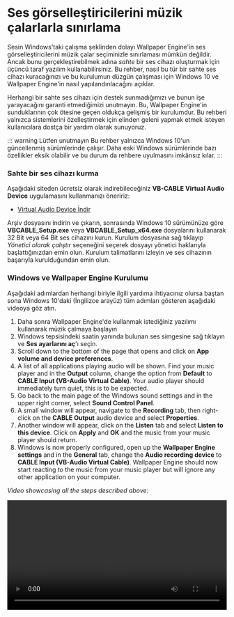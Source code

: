 # Ses görselleştiricilerini müzik çalarlarla sınırlama

Sesin Windows'taki çalışma şeklinden dolayı Wallpaper Engine'in ses görselleştiricilerini müzik çalar seçiminizle sınırlaması mümkün değildir. Ancak bunu gerçekleştirebilmek adına *sahte* bir ses cihazı oluşturmak için üçüncü taraf yazılım kullanabilirsiniz. Bu rehber, nasıl bu tür bir sahte ses cihazı kuracağınızı ve bu kurulumun düzgün çalışması için Windows 10 ve Wallpaper Engine'in nasıl yapılandırılacağını açıklar.

Herhangi bir sahte ses cihazı için destek sunmadığımızı ve bunun işe yarayacağını garanti etmediğimizi unutmayın. Bu, Wallpaper Engine'in sunduklarının çok ötesine geçen oldukça gelişmiş bir kurulumdur. Bu rehberi yalnızca sistemlerini özelleştirmek için elinden geleni yapmak etmek isteyen kullanıcılara dostça bir yardım olarak sunuyoruz.

::: warning
Lütfen unutmayın Bu rehber yalnızca Windows 10'un güncellenmiş sürümlerinde çalışır. Daha eski Windows sürümlerinde bazı özellikler eksik olabilir ve bu durum da rehbere uyulmasını imkânsız kılar.
:::

### Sahte bir ses cihazı kurma

Aşağıdaki siteden ücretsiz olarak indirebileceğiniz **VB-CABLE Virtual Audio Device** uygulamasını kullanmanızı öneririz:

* [Virtual Audio Device İndir](https://www.vb-audio.com/Cable/)

Arşiv dosyasını indirin ve çıkarın, sonrasında Windows 10 sürümünüze göre **VBCABLE_Setup.exe** veya **VBCABLE_Setup_x64.exe** dosyalarını kullanarak 32 Bit veya 64 Bit ses cihazını kurun. Kurulum dosyasına sağ tıklayıp *Yönetici olarak çalıştır* seçeneğini seçerek dosyayı yönetici haklarıyla başlattığınızdan emin olun. Kurulum talimatlarını izleyin ve ses cihazının başarıyla kurulduğundan emin olun.

### Windows ve Wallpaper Engine Kurulumu

Aşağıdaki adımlardan herhangi biriyle ilgili yardıma ihtiyacınız olursa baştan sona Windows 10'daki (İngilizce arayüz) tüm adımları gösteren aşağıdaki videoya göz atın.

1. Daha sonra Wallpaper Engine'de kullanmak istediğiniz yazılımı kullanarak müzik çalmaya başlayın
2. Windows tepsisindeki saatin yanında bulunan ses simgesine sağ tıklayın ve **Ses ayarlarını aç**'ı seçin.
3. Scroll down to the bottom of the page that opens and click on **App volume and device preferences**.
4. A list of all applications playing audio will be shown. Find your music player and in the **Output** column, change the option from **Default** to **CABLE Input (VB-Audio Virtual Cable)**. Your audio player should immediately turn quiet, this is to be expected.
5. Go back to the main page of the Windows sound settings and in the upper right corner, select **Sound Control Panel**.
6. A small window will appear, navigate to the **Recording** tab, then right-click on the **CABLE Output** audio device and select **Properties**.
7. Another window will appear, click on the **Listen** tab and select **Listen to this device**. Click on **Apply** and **OK** and the music from your music player should return.
8. Windows is now properly configured, open up the **Wallpaper Engine settings** and in the **General** tab, change the **Audio recording device** to **CABLE Input (VB-Audio Virtual Cable)**. Wallpaper Engine should now start reacting to the music from your music player but will ignore any other application on your computer.

*Video showcasing all the steps described above:*

<video width="100%" controls>
  <source src="/videos/audioinputdevice.mp4" type="video/mp4">
  Your browser does not support the video tag.
</video>
